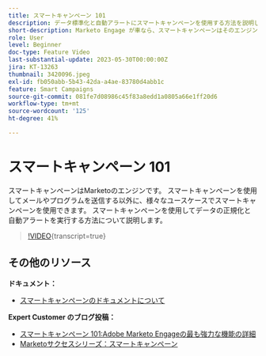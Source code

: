 ```yaml
---
title: スマートキャンペーン 101
description: データ標準化と自動アラートにスマートキャンペーンを使用する方法を説明します。
short-description: Marketo Engage が車なら、スマートキャンペーンはそのエンジンです。スマートキャンペーンは想像以上の効果を発揮し、簡単に使い始めることができます。
role: User
level: Beginner
doc-type: Feature Video
last-substantial-update: 2023-05-30T00:00:00Z
jira: KT-13263
thumbnail: 3420096.jpeg
exl-id: fb050abb-5b43-42da-a4ae-83780d4abb1c
feature: Smart Campaigns
source-git-commit: 081fe7d08986c45f83a8edd1a0805a66e1ff20d6
workflow-type: tm+mt
source-wordcount: '125'
ht-degree: 41%

---
```


# スマートキャンペーン 101

スマートキャンペーンはMarketoのエンジンです。 スマートキャンペーンを使用してメールやプログラムを送信する以外に、様々なユースケースでスマートキャンペーンを使用できます。 スマートキャンペーンを使用してデータの正規化と自動アラートを実行する方法について説明します。

>[!VIDEO](https://video.tv.adobe.com/v/3424499/?quality=12&learn=on&captions=jpn){transcript=true}


## その他のリソース

**ドキュメント：**

* [ スマートキャンペーンのドキュメントについて ](https://experienceleague.adobe.com/docs/marketo/using/product-docs/core-marketo-concepts/smart-campaigns/understanding-smart-campaigns.html?lang=ja)

**Expert Customer のブログ投稿：**

* [ スマートキャンペーン 101:Adobe Marketo Engageの最も強力な機能の詳細 ](https://nation.marketo.com/t5/product-blogs/smart-campaigns-101-a-deep-dive-into-adobe-marketo-engage-s-most/ba-p/313385#M1838)
* [Marketoサクセスシリーズ：スマートキャンペーン ](https://nation.marketo.com/t5/product-blogs/marketo-success-series-smart-campaigns/ba-p/306961)
